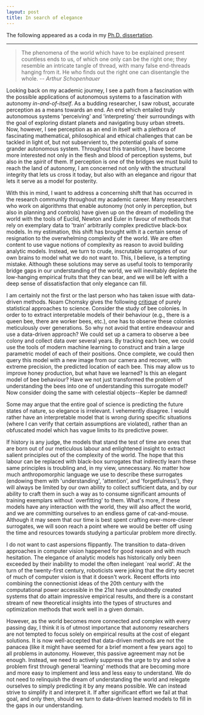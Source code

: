 ```yaml
---
layout: post
title: In search of elegance
---
```


The following appeared as a coda in my [<i class='fa fa-file-text' aria-hidden='true'></i> Ph.D. dissertation](/assets/pdf/valentin_peretroukhin_phd_thesis.pdf). 

---
> The phenomena of the world which have to be explained present countless ends to us, of which one only can be the right one; they resemble an intricate tangle of thread, with many false end-threads hanging from it. He who finds out the right one can disentangle the whole.
> -- *Arthur Schopenhauer*

Looking back on my academic journey, I see a path from a fascination with the possible applications of autonomous systems to a fascination with autonomy *in-and-of-itself*. As a budding researcher, I saw robust, accurate perception as a means towards an end. An end which entailed truly autonomous systems 'perceiving' and 'interpreting' their surroundings with the goal of exploring distant planets and navigating busy urban streets. Now, however, I see perception as an end in itself with a plethora of fascinating mathematical, philosophical and ethical challenges that can be tackled in light of, but not subservient to, the potential goals of some grander autonomous system. Throughout this transition, I have become more interested not only in the flesh and blood of perception systems, but also in the *spirit* of them. If perception is one of the bridges we must build to reach the land of autonomy, I am concerned not only with the structural integrity that lets us cross it today, but also with an elegance and rigour that lets it serve as a model for posterity. 

With this in mind, I want to address a concerning shift that has occurred in the research community throughout my academic career. Many researchers who work on algorithms that enable autonomy (not only in perception, but also in planning and controls) have given up on the dream of modelling the world with the tools of Euclid, Newton and Euler in favour of methods that rely on exemplary data to 'train' arbitrarily complex predictive black-box models. In my estimation, this shift has brought with it a certain sense of resignation to the overwhelming complexity of the world. We are often content to use vague notions of complexity as reason to avoid building analytic models. Instead, we turn to crude, inscrutable surrogates of our own brains to model what we do not want to. This, I believe, is a tempting mistake. Although these solutions may serve as useful tools to temporarily bridge gaps in our understanding of the world, we will inevitably deplete the low-hanging empirical fruits that they can bear, and we will be left with a deep sense of dissatisfaction that only elegance can fill. 

I am certainly not the first or the last person who has taken issue with data-driven methods. Noam Chomsky gives the following [critique](http://norvig.com/chomsky.html) of purely statistical approaches to science. Consider the study of bee colonies. In order to to extract interpretable models of their behaviour (e.g., there is a queen bee, there are worker bees, etc.), one has to observe these colonies meticulously over generations. So why not avoid that entire endeavour and use a data-driven approach? We could set up a camera to observe a bee colony and collect data over several years. By tracking each bee, we could use the tools of modern machine learning to construct and train a large parametric model of each of their positions. Once complete, we could then query this model with a new image from our camera and recover, with extreme precision, the predicted location of each bee. This may allow us to improve honey production, but what have we learned? Is this an elegant model of bee behaviour? Have we not just transformed the problem of understanding the bees into one of understanding this surrogate model? Now consider doing the same with celestial objects--Kepler be damned!

Some may argue that the entire goal of science is predicting the future states of nature, so elegance is irrelevant. I vehemently disagree. I would rather have an interpretable model that is wrong during specific situations (where I can verify that certain assumptions are violated), rather than an obfuscated model which has vague limits to its predictive power.

If history is any judge, the models that stand the test of time are ones that are born out of our meticulous labour and enlightened insight to extract salient principles out of the complexity of the world. The hope that this labour can be replaced with black-box surrogates that indirectly learn these same principles is troubling and, in my view, unnecessary. No matter how much anthropomorphic language we use to describe these surrogates (endowing them with 'understanding', 'attention', and 'forgetfulness'), they will always be limited by our own ability to collect sufficient data, and by our ability to craft them in such a way as to consume significant amounts of training exemplars without `overfitting' to them. What's more, if these models have any interaction with the world, they will also affect the world, and we are committing ourselves to an endless game of cat-and-mouse. Although it may seem that our time is best spent crafting ever-more-clever surrogates, we will soon reach a point where we would be better off using the time and resources towards studying a particular problem more directly.

I do not want to cast aspersions flippantly.  The transition to data-driven approaches in computer vision happened for good reason and with much hesitation. The elegance of analytic models has historically only been exceeded by their inability to model the often inelegant `real world'. At the turn of the twenty-first century, roboticists were joking that the dirty secret of much of computer vision is that it doesn't work. Recent efforts into combining the connectionist ideas of the 20th century with the computational power accessible in the 21st have undoubtedly created systems that do attain impressive empirical results, and there is a constant stream of new theoretical insights into the types of structures and optimization methods that work well in a given domain.

However, as the world becomes more connected and complex with every passing day, I think it is of utmost importance that autonomy researchers are not tempted to focus solely on empirical results at the cost of elegant solutions. It is now well-accepted that data-driven methods are not the panacea (like it might have seemed for a brief moment a few years ago) to all problems in autonomy. However, this passive agreement may not be enough. Instead, we need to actively suppress the urge to try and solve a problem first through general 'learning' methods that are becoming more and more easy to implement and less and less easy to understand.  We do not need to relinquish the dream of understanding the world and relegate ourselves to simply predicting it by any means possible. We can instead strive to simplify it and interpret it. If after significant effort we fail at that goal, and only then, should we turn to data-driven learned models to fill in the gaps in our understanding.

